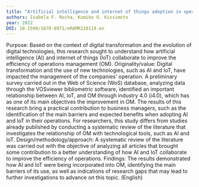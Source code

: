```yaml
---
title: "Artificial intelligence and internet of things adoption in operations management: Barriers and benefits: Barreiras e benefícios na adoção de inteligência artificial e IoT na gestão de operação."
authors: Isabela F. Rocha, Kumiko O. Kissimoto
year: 2022
DOI: 10.1590/1678-6971/eRAMR220119.en
---
```

Purpose: Based on the context of digital transformation and the evolution of digital technologies, this research sought to understand how artificial intelligence (AI) and internet of things (IoT) collaborate to improve the efficiency of operations management (OM). Originality/value: Digital transformation and the use of new technologies, such as AI and IoT, have impacted the management of the companies' operation. A preliminary survey carried out in the Web of Science (WoS) database, analyzing data through the VOSviewer bibliometric software, identified an important relationship between AI, IoT, and OM through industry 4.0 (i4.0), which has as one of its main objectives the improvement in OM. The results of this research bring a practical contribution to business managers, such as the identification of the main barriers and expected benefits when adopting AI and IoT in their operations. For researchers, this study differs from studies already published by conducting a systematic review of the literature that investigates the relationship of OM with technological tools, such as AI and IoT. Design/methodology/approach: A systematic review of the literature was carried out with the objective of analyzing all articles that brought some contribution to a better understanding of how AI and IoT collaborate to improve the efficiency of operations. Findings: The results demonstrated how AI and IoT were being incorporated into OM, identifying the main barriers of its use, as well as indications of research gaps that may lead to further investigations to advance on this topic. (English)
